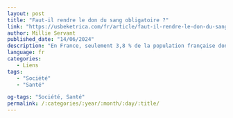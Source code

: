 ```yaml
---
layout: post
title: "Faut-il rendre le don du sang obligatoire ?"
link: "https://usbeketrica.com/fr/article/faut-il-rendre-le-don-du-sang-obligatoire"
author: Millie Servant
published_date: "14/06/2024"
description: "En France, seulement 3,8 % de la population française donne son sang. Résultat : le pays importe depuis l’étranger jusqu’à 70 % de ses stocks pour certains produits sanguins. Pour éviter que les niveaux de ce bien vital et d’utilité publique soient toujours dans le rouge, faut-il rendre le don obligatoire ? Usbek & Rica se posait la question dans son numéro d’automne 2023."
language: fr
categories:
   - Liens
tags:
   - "Société"
   - "Santé"

og-tags: "Société, Santé"
permalink: /:categories/:year/:month/:day/:title/
---
```


